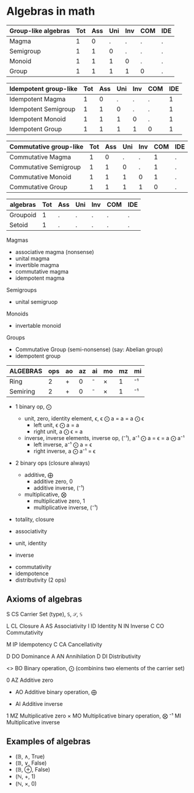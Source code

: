 # Algebras in math


Group-like algebras   |Tot|Ass|Uni|Inv|COM|IDE|
----------------------|---|---|---|---|---|---|
Magma                 | 1 | 0 | . | . | . | . |
Semigroup             | 1 | 1 | 0 | . | . | . |
Monoid                | 1 | 1 | 1 | 0 | . | . |
Group                 | 1 | 1 | 1 | 1 | 0 | . |

Idempotent group-like |Tot|Ass|Uni|Inv|COM|IDE|
----------------------|---|---|---|---|---|---|
Idempotent Magma      | 1 | 0 | . | . | . | 1 |
Idempotent Semigroup  | 1 | 1 | 0 | . | . | 1 |
Idempotent Monoid     | 1 | 1 | 1 | 0 | . | 1 |
Idempotent Group      | 1 | 1 | 1 | 1 | 0 | 1 |


Commutative group-like|Tot|Ass|Uni|Inv|COM|IDE|
----------------------|---|---|---|---|---|---|
Commutative Magma     | 1 | 0 | . | . | 1 | . |
Commutative Semigroup | 1 | 1 | 0 | . | 1 | . |
Commutative Monoid    | 1 | 1 | 1 | 0 | 1 | . |
Commutative Group     | 1 | 1 | 1 | 1 | 0 | . |


algebras              |Tot|Ass|Uni|Inv|COM|IDE|
----------------------|---|---|---|---|---|---|
Groupoid              | 1 | . | . | . | . | . |
Setoid                | 1 | . | . | . | . | . |

Magmas
- associative magma (nonsense)
- unital magma
- invertible magma
- commutative magma
- idempotent magma

Semigroups
- unital semigruop

Monoids
- invertable monoid

Groups
- Commutative Group (semi-nonsense) (say: Abelian group)
- idempotent group





ALGEBRAS              |ops|ao|az|ai|mo|mz|mi|
----------------------|---|--|--|--|--|--|--|
Ring                  | 2 | +| 0| ⁻| ×| 1|⁻¹|
Semiring              | 2 | +| 0| ⁻| ×| 1|⁻¹|


- 1 binary op, ⨀
  - unit, zero, identity element, ϵ, ϵ ⨀ a = a = a ⨀ ϵ
    - left unit,  ϵ ⨀ a = a
    - right unit, a ⨀ ϵ = a
  - inverse, inverse elements, inverse op, (⁻¹), a⁻¹ ⨀ a = ϵ = a ⨀ a⁻¹
    - left inverse,  a⁻¹ ⨀ a = ϵ
    - right inverse, a ⨀ a⁻¹ = ϵ
- 2 binary ops (closure always)
  - additive, ⨁
    - additive zero, 0
    - additive inverse, (⁻¹)
  - multiplicative, ⨂
    - multiplicative zero, 1
    - multiplicative inverse, (⁻¹)



- totality, closure
- associativity
- unit, identity
- inverse
+ commutativity
+ idempotence
+ distributivity (2 ops)



## Axioms of algebras

S  CS  Carrier Set (type), `S`, `𝒮`, `𝕊`

L  CL  Closure
A  AS  Associativity
I  ID  Identity
N  IN  Inverse
C  CO  Commutativity

M  IP  Idempotency
C  CA  Cancellativity

D  DO  Dominance
A  AN  Annihilation
D  DI  Distributivity

<>   BO  Binary operation, ⨀ (combinins two elements of the carrier set)

0   AZ  Additive zero
+   AO  Additive binary operation, ⨁
-   AI  Additive inverse

1   MZ  Multiplicative zero
×   MO  Multiplicative binary operation, ⨂
⁻¹  MI  Multiplicative inverse


## Examples of algebras
- (𝔹, ∧, True)
- (𝔹, ∨, False)
- (𝔹, ⊕, False)
- (ℕ, +, 1)
- (ℕ, ×, 0)
